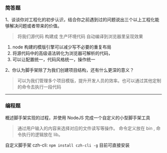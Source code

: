 
### 简答题

1、谈谈你对工程化的初步认识，结合你之前遇到过的问题说出三个以上工程化能够解决问题或者带来的价值。

> 将我们源代码 构建成 生产环境代码 自动编译到浏览器里呈现效果
1. node 构建的模版引擎可以减少写不必要的重复布局
2. 将源代码中的高级语法转化为浏览器可解析的代码，
3. 可以让配置统一，代码风格统一，操作统一

2、你认为脚手架除了为我们创建项目结构，还有什么更深的意义？
> 可以为我们管理多个项目模版，提升开发人员的效率。也可以通过其他定制的命令去执行一段代码

---

### 编程题

概述脚手架实现的过程，并使用 NodeJS 完成一个自定义的小型脚手架工具

> 通过用户输入的内容来选择对应的文件读写等操作。 命令定义放在 bin , 命令执行的逻辑放在 lib。

自定义脚手架 czh-cli: `npm install czh-cli -g` 目前可直接安装


